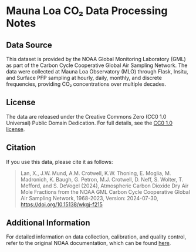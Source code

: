 # Mauna Loa CO₂ Data Processing Notes

## Data Source
This dataset is provided by the NOAA Global Monitoring Laboratory (GML) as part of the Carbon Cycle Cooperative Global Air Sampling Network. The data were collected at Mauna Loa Observatory (MLO) through Flask, Insitu, and Surface PFP sampling at hourly, daily, monthly, and discrete frequencies, providing CO₂ concentrations over multiple decades.

## License
The data are released under the Creative Commons Zero (CC0 1.0 Universal) Public Domain Dedication. For full details, see the [CC0 1.0 license](https://creativecommons.org/publicdomain/zero/1.0/).

## Citation
If you use this data, please cite it as follows:
> Lan, X., J.W. Mund, A.M. Crotwell, K.W. Thoning, E. Moglia, M. Madronich, K. Baugh, G. Petron, M.J. Crotwell, D. Neff, S. Wolter, T. Mefford, and S. DeVogel (2024), Atmospheric Carbon Dioxide Dry Air Mole Fractions from the NOAA GML Carbon Cycle Cooperative Global Air Sampling Network, 1968-2023, Version: 2024-07-30, https://doi.org/10.15138/wkgj-f215

## Additional Information
For detailed information on data collection, calibration, and quality control, refer to the original NOAA documentation, which can be found [here](https://gml.noaa.gov/dv/data/index.php?search=loa&parameter_name=Carbon%2BDioxide).
